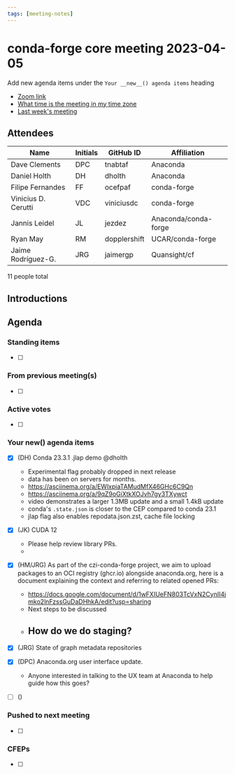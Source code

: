 ```yaml
---
tags: [meeting-notes]
---
```

# conda-forge core meeting 2023-04-05

Add new agenda items under the `Your __new__() agenda items` heading

- [Zoom link](https://zoom.us/j/9138593505?pwd=SWh3dE1IK05LV01Qa0FJZ1ZpMzJLZz09)
- [What time is the meeting in my time zone](https://dateful.com/convert/utc?t=5pm)
- [Last week's meeting](https://hackmd.io/#REPLACE_ME#)

## Attendees
 
| Name               | Initials | GitHub ID        | Affiliation                 |
| ------------------ | -------- | ---------------  | --------------------------- |
| Dave Clements      | DPC      | tnabtaf          | Anaconda                    |
| Daniel Holth       | DH       | dholth           | Anaconda                    |
| Filipe Fernandes   | FF       | ocefpaf          | conda-forge                 |
| Vinicius D. Cerutti| VDC      | viniciusdc       | conda-forge                 |
| Jannis Leidel      | JL       | jezdez           | Anaconda/conda-forge        |
| Ryan May           | RM       | dopplershift     | UCAR/conda-forge            |
| Jaime Rodríguez-G. | JRG      | jaimergp         | Quansight/cf                |

11 people total


## Introductions



## Agenda



### Standing items

- [ ]

### From previous meeting(s)

- [ ]

### Active votes

- [ ]

### Your __new__() agenda items

- [X] (DH) Conda 23.3.1 .jlap demo @dholth
    - Experimental flag probably dropped in next release
    - data has been on servers for months.
    - https://asciinema.org/a/EWlxpiaTAMudMfX46GHc6C9Qn
    - https://asciinema.org/a/9qZ9oGiXtkXOJvh7gy3TXywct
    - video demonstrates a larger 1.3MB update and a small 1.4kB update
    - conda's `.state.json` is closer to the CEP compared to conda 23.1
    - jlap flag also enables repodata.json.zst, cache file locking

- [x] (JK) CUDA 12
    - Please help review library PRs.
    - 

- [x] (HM/JRG) As part of the czi-conda-forge project, we aim to upload packages to an OCI registry (ghcr.io) alongside anaconda.org, here is a document explaining the context and referring to related opened PRs:
  - https://docs.google.com/document/d/1wFXIUeFN803TcVxN2CynII4jmko2lnFzssGuDaDHhkA/edit?usp=sharing
  - Next steps to be discussed
  - How do we do staging?
      - 
- [X] (JRG) State of graph metadata repositories
- [x] (DPC) Anaconda.org user interface update.
    - Anyone interested in talking to the UX team at Anaconda to help guide how this goes?
- [ ] ()


### Pushed to next meeting

- [ ]

### CFEPs

- [ ]
